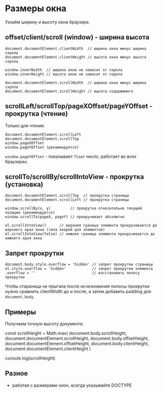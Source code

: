 # Размеры окна
Узнаём ширину и высоту окна браузера.

## offset/client/scroll (window) - ширина высота

    document.documentElement.clientWidth  // ширина окна минус ширина скрола
    document.documentElement.clientHeight // высота окна минус высота скрола

    window.innerWidth  // ширина окна не зависит от скрола
    window.innerHeight // высота окна не зависит от скрола

    document.documentElement.scrollWidth  // ширина окна минус ширина скрола
    document.documentElement.scrollHeight // высота содержимого

## scrollLeft/scrollTop/pageXOffset/pageYOffset - прокрутка (чтение)
Только для чтения.

    document.documentElement.scrollLeft
    document.documentElement.scrollTop
    window.pageXOffset
    window.pageYOffset (рекомендуется)

`window.pageYOffset` - показывает `float` число, работает во всех браузерах.

## scrollTo/scrollBy/scrollIntoView - прокрутка (установка)

    document.documentElement.scrollTop  // прокрутка страницы
    document.documentElement.scrollLeft // прокрутка страницы

    window.scrollBy(x, y)         // прокрутка относительно текущей позиции (рекомендуется)
    window.scrollTo(pageX, pageY) // прокручивает абсолютно

    el.scrollIntoView()      // верхняя граница элемента прокручивается до верхнего края окна (типа якорей для элементов)
    el.scrollIntoView(false) // нижняя граница элемента прокручивается до нижнего края окна

## Запрет прокрутки

    document.body.style.overflow = 'hidden' // запрет прокрутки страницы
    el.style.overflow = 'hidden'            // запрет прокрутки элемента
    .overflow = ''                          // восстановить полосу прокрутки

Чтобы стараница не прыгала после исчезновения полосы прокрутки нужно сравнить clientWidth до и после, а затем добавить padding для `document.body`.

## Примеры
Получаем точную высоту документа:

const scrollHeight = Math.max(
    document.body.scrollHeight, document.documentElement.scrollHeight,
    document.body.offsetHeight, document.documentElement.offsetHeight,
    document.body.clientHeight, document.documentElement.clientHeight
)

console.log(scrollHeight)

## Разное
- работая с размерами окон, всегда указывайте DOCTYPE
